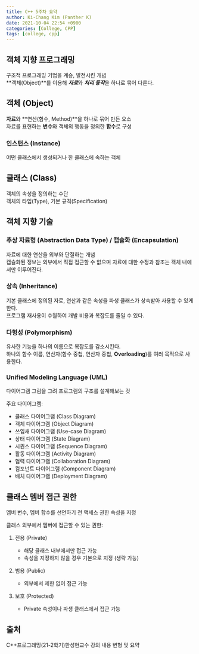 ```yaml
---
title: C++ 5주차 요약
author: Ki-Chang Kim (Panther K)
date: 2021-10-04 22:54 +0900
categories: [College, CPP]
tags: [college, cpp]
---
```


## 객체 지향 프로그래밍

구조적 프로그래밍 기법을 계승, 발전시킨 개념   
**객체(Object)**를 이용해 ***자료***와 ***처리 동작***을 하나로 묶어 다룬다.

## 객체 (Object)

**자료**와 **연산(함수, Method)**을 하나로 묶어 만든 요소   
자료를 표현하는 **변수**와 객체의 행동을 정의한 **함수**로 구성

### 인스턴스 (Instance)

어떤 클래스에서 생성되거나 한 클래스에 속하는 객체

## 클래스 (Class)

객체의 속성을 정의하는 수단   
객체의 타입(Type), 기본 규격(Specification)

## 객체 지향 기술

### 추상 자료형 (Abstraction Data Type) / 캡슐화 (Encapsulation)

자료에 대한 연산을 외부와 단절하는 개념   
캡슐화된 정보는 외부에서 직접 접근할 수 없으며 자료에 대한 수정과 참조는 객체 내에서만 이루어진다.

### 상속 (Inheritance)

기본 클래스에 정의된 자료, 연산과 같은 속성을 파생 클래스가 상속받아 사용할 수 있게 한다.   
프로그램 재사용이 수월하여 개발 비용과 복잡도를 줄일 수 있다.

### 다형성 (Polymorphism)

유사한 기능을 하나의 이름으로 복잡도를 감소시킨다.   
하나의 함수 이름, 연산자(함수 중첩, 연산자 중첩, **Overloading**)를 여러 목적으로 사용한다.

### Unified Modeling Language (UML)

다이어그램 그림을 그려 프로그램의 구조를 설계해보는 것   

주요 다이어그램:
 - 클래스 다이어그램 (Class Diagram)
 - 객체 다이어그램 (Object Diagram)
 - 쓰임새 다이어그램 (Use-case Diagram)
 - 상태 다이어그램 (State Diagram)
 - 시퀀스 다이어그램 (Sequence Diagram)
 - 활동 다이어그램 (Activity Diagram)
 - 협력 다이어그램 (Collaboration Diagram)
 - 컴포넌트 다이어그램 (Component Diagram)
 - 배치 다이어그램 (Deployment Diagram)

## 클래스 멤버 접근 권한

멤버 변수, 멤버 함수를 선언하기 전 액세스 권한 속성을 지정   

클래스 외부에서 멤버에 접근할 수 있는 권한:
1. 전용 (Private)
    - 해당 클래스 내부에서만 접근 가능
    - 속성을 지정하지 않을 경우 기본으로 지정 (생략 가능)

2. 범용 (Public)
    - 외부에서 제한 없이 접근 가능

3. 보호 (Protected)
    - Private 속성이나 파생 클래스에서 접근 가능

## 출처

C++프로그래밍(21-2학기)한성현교수 강의 내용 변형 및 요약